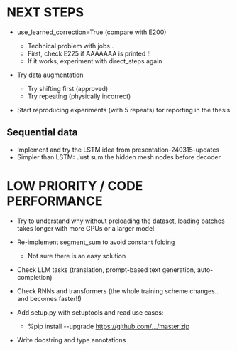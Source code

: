 # NEXT STEPS

- use_learned_correction=True (compare with E200)
    - Technical problem with jobs..
    - First, check E225 if AAAAAAA is printed !!
    - If it works, experiment with direct_steps again

- Try data augmentation
    - Try shifting first (approved)
    - Try repeating (physically incorrect)

- Start reproducing experiments (with 5 repeats) for reporting in the thesis


## Sequential data
- Implement and try the LSTM idea from presentation-240315-updates
- Simpler than LSTM: Just sum the hidden mesh nodes before decoder

# LOW PRIORITY / CODE PERFORMANCE

- Try to understand why without preloading the dataset, loading batches takes longer with more GPUs or a larger model.

- Re-implement segment_sum to avoid constant folding
    - Not sure there is an easy solution

- Check LLM tasks (translation, prompt-based text generation, auto-completion)
- Check RNNs and transformers (the whole training scheme changes.. and becomes faster!!)

- Add setup.py with setuptools and read use cases:
    - %pip install --upgrade https://github.com/.../master.zip

- Write docstring and type annotations
